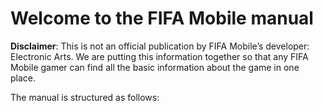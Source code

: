 # Welcome to the FIFA Mobile manual

**Disclaimer**: This is not an official publication by FIFA Mobile’s developer: Electronic Arts. We are putting this information together so that any FIFA Mobile gamer can find all the basic information about the game in one place.

The manual is structured as follows:

```{tableofcontents}
```
